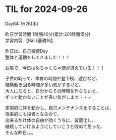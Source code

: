 # TIL for 2024-09-26

Day84: 9/26(木)  
  
昨日学習時間 1時間40分(累計:201時間15分)  
学習内容 【Rails基礎16】  

昨日は、自己投資Day  
整体と運動をしてきました！！！  

お陰で、今日はめちゃくちゃ頭が冴えている！！！  

子供の時って、体育の時間や登下校、遊びなど、  
結構動き回る時間が多い気がするけど、  
大人になると、自分からその時間を作らないと、  
ずっと動かないことが多い気がします・・・  

定期的に体を動かし、自己メンテナンスをすることは、  
将来的にも投資となるので、  
出来るだけ体の自由が効くうちに、習慣化し、  
継続していけるようにしていこうと改めて思った、  
そんな昨日。。。  